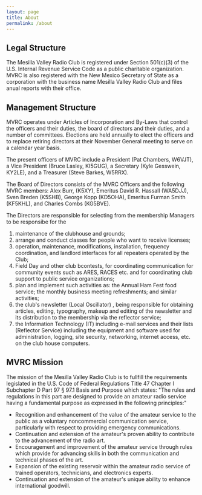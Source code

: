 ```yaml
---
layout: page
title: About
permalink: /about
---
```


## Legal Structure

The Mesilla Valley Radio Club is registered under Section 501(c)(3) of the U.S.
Internal Revenue Service Code as a public charitable organization.
MVRC is also registered with the New Mexico Secretary of State as a corporation
with the business name Mesilla Valley Radio Club and files anual reports with
their office.

## Management Structure

MVRC operates under Articles of Incorporation and By-Laws that control the
officers and their duties, the board of directors and their duties, and a
number of committees. Elections are held annually to elect the officers and to
replace retiring directors at their November General meeting to serve on a
calendar year basis.

The present officers of MVRC include a President (Pat Chambers, W6VJT), a Vice
President (Bruce Lasley, KI5GUG), a Secretary (Kyle Gesswein, KY2LE), and a
Treasurer (Steve Barkes, W5RRX).

The Board of Directors consists of the MVRC Officers and the following MVRC
members: Alex Burr, (K5XY), Emeritus David R. Hassall (WA5DJJ), Sven Breden
(K5SHB), George Kopp (KD5OHA), Emeritus Furman Smith (KF5KHL), and Charles
Combs (KG5BVE).

The Directors are responsible for selecting from the membership Managers to be
responsibe for the

 1. maintenance of the clubhouse and grounds;
 2. arrange and conduct classes for people who want to receive licenses;
 3. operation, maintenance, modifications, installation, frequency coordination, and landlord interfaces for all repeaters operated by the Club;
 4. Field Day and other club bcontests, for coordinating communication for community events such as ARES, RACES etc. and for coordinating club support to public service organizations;
 5. plan and implement such activities as: the Annual Ham Fest food service; the monthly business meeting refreshments; and similar activities;
 6. the club's newsletter (Local Oscillator) , being responsible for obtaining articles, editing, typography, makeup and editing of the newsletter and its distribution to the membership via the reflector service;
 7. the Information Technology (IT) including e-mail services and their lists (Reflector Service) including the equipment and software used for administration, logging, site security, networking, internet access, etc. on the club house computers.

## MVRC Mission

The mission of the Mesilla Valley Radio Club is to fullfill the requirements
legislated in the U.S. Code of Federal Regulations Title 47 Chapter I
Subchapter D Part 97 § 97.1 Basis and Purpose which states: "The rules and
regulations in this part are designed to provide an amateur radio service
having a fundamental purpose as expressed in the following principles:"

 - Recognition and enhancement of the value of the amateur service to the public as a voluntary noncommercial communication service, particularly with respect to providing emergency communications.
 - Continuation and extension of the amateur's proven ability to contribute to the advancement of the radio art.
 - Encouragement and improvement of the amateur service through rules which provide for advancing skills in both the communication and technical phases of the art.
 - Expansion of the existing reservoir within the amateur radio service of trained operators, technicians, and electronics experts.
 - Continuation and extension of the amateur's unique ability to enhance international goodwill.

